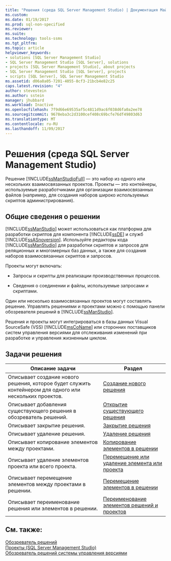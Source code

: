 ```yaml
---
title: "Решения (среда SQL Server Management Studio) | Документация Майкрософт"
ms.custom: 
ms.date: 01/19/2017
ms.prod: sql-non-specified
ms.reviewer: 
ms.suite: 
ms.technology: tools-ssms
ms.tgt_pltfrm: 
ms.topic: article
helpviewer_keywords:
- solutions [SQL Server Management Studio]
- SQL Server Management Studio [SQL Server], solutions
- projects [SQL Server Management Studio], about projects
- SQL Server Management Studio [SQL Server], projects
- scripts [SQL Server], SQL Server Management Studio
ms.assetid: d06a8a05-7201-4055-8cf3-21bcb4e82c25
caps.latest.revision: "4"
author: stevestein
ms.author: sstein
manager: jhubbard
ms.workload: Inactive
ms.openlocfilehash: 7f9d66e69535af5c4811d9ac6f038d6fa0a2ee78
ms.sourcegitcommit: 9678eba3c2d3100cef408c69bcfe76df49803d63
ms.translationtype: MT
ms.contentlocale: ru-RU
ms.lasthandoff: 11/09/2017
---
```

# <a name="solutions-sql-server-management-studio"></a>Решения (среда SQL Server Management Studio)
Решение [!INCLUDE[ssManStudioFull](../../includes/ssmanstudiofull_md.md)] — это набор из одного или нескольких взаимосвязанных проектов. Проекты — это контейнеры, используемые разработчиками для организации взаимосвязанных файлов (например, для создания наборов широко используемых скриптов администрирования).  
  
## <a name="solution-overview"></a>Общие сведения о решении  
[!INCLUDE[ssManStudio](../../includes/ssmanstudio_md.md)] может использоваться как платформа для разработки скриптов для компонента [!INCLUDE[ssDE](../../includes/ssde_md.md)] и служб [!INCLUDE[ssASnoversion](../../includes/ssasnoversion_md.md)]. Используйте редакторы кода [!INCLUDE[ssManStudio](../../includes/ssmanstudio_md.md)] для разработки скриптов и запросов для реляционных и многомерных баз данных, а также для создания наборов взаимосвязанных скриптов и запросов.  
  
Проекты могут включать:  
  
-   Запросы и скрипты для реализации производственных процессов.  
  
-   Сведения о соединении и файлы, используемые запросами и скриптами.  
  
Один или несколько взаимосвязанных проектов могут составлять решение. Управлять решениями и проектами можно с помощью панели обозревателя решений в [!INCLUDE[ssManStudio](../../includes/ssmanstudio_md.md)].  
  
Решения и проекты могут интегрироваться в базы данных Visual SourceSafe (VSS) [!INCLUDE[msCoName](../../includes/msconame_md.md)] или сторонних поставщиков систем управления версиями для отслеживания изменений при разработке и управления жизненным циклом.  
  
## <a name="solution-tasks"></a>Задачи решения  
  
|Описание задачи|Раздел|  
|--------------------|---------|  
|Описывает создание нового решения, которое будет служить контейнером для одного или нескольких проектов.|[Создание нового решения](../../ssms/solution/create-a-new-solution.md)|  
|Описывает добавления существующего решения в обозреватель решений.|[Открытие существующего решения](../../ssms/solution/open-an-existing-solution.md)|  
|Описывает закрытие решения.|[Закрытие решения](../../ssms/solution/close-a-solution.md)|  
|Описывает удаление решения.|[Удаление решения](../../ssms/solution/delete-a-solution.md)|  
|Описывает копирование элементов между проектами.|[Копирование элементов в решении](../../ssms/solution/copy-items-in-a-solution.md)|  
|Описывает удаление элементов проекта или всего проекта.|[Перемещение или удаление элемента или проекта](../../ssms/solution/remove-or-delete-an-item-or-project.md)|  
|Описывает перемещение элементов между проектами в решении.|[Перемещение элементов в решении](../../ssms/solution/move-items-in-a-solution.md)|  
|Описывает переименование решения или элементов в решении.|[Переименование элементов решений и проектов](../../ssms/solution/rename-solutions-and-project-items.md)|  
  
## <a name="see-also"></a>См. также:  
[Обозреватель решений](../../ssms/solution/solution-explorer.md)  
[Проекты (SQL Server Management Studio)](../../ssms/solution/projects-sql-server-management-studio.md)  
[Обозреватель решений системы управления версиями](https://msdn.microsoft.com/en-us/library/ms173879.aspx)  
  
